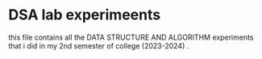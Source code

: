 # DSA lab experimeents 
this file contains all the DATA STRUCTURE AND ALGORITHM experiments that i did in my 2nd semester of college (2023-2024) . 

